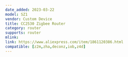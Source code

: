 ```yaml
---
date_added: 2023-03-22
model: SZ1
vendor: Custom Device
title: CC2530 Zigbee Router
category: router
supports: router
mlink: 
link: https://www.aliexpress.com/item/1861120386.html
compatible: [z2m,zha,deconz,iob,z4d]
---
```

